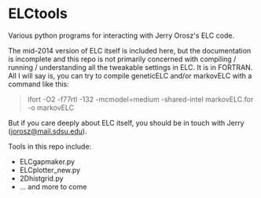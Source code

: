 ELCtools
========
Various python programs for interacting with Jerry Orosz's ELC code.

The mid-2014 version of ELC itself is included here, but the documentation is incomplete and this repo is not primarily concerned with compiling / running / understanding all the tweakable settings in ELC. It is in FORTRAN. All I will say is, you can try to compile geneticELC and/or markovELC with a command like this:

> ifort -O2 -f77rtl -132 -mcmodel=medium -shared-intel markovELC.for -o markovELC

But if you care deeply about ELC itself, you should be in touch with Jerry (jorosz@mail.sdsu.edu).

Tools in this repo include:
  - ELCgapmaker.py
  - ELCplotter_new.py
  - 2Dhistgrid.py
  - ... and more to come
